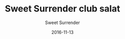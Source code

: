 ---
title: 'Sweet Surrender club salat'
description: 'Kålsalat med pestodressing, sesamstegt kylling, bacon og syltede rødløg. Serveres uden brød.'
color: '#ffffff'
price: '65'
category: sandwichSalad
tags: Sandwich/salat
meta:
    id: 5e823635c5de34026d18440a756c87f7868fb88d
    parentId: f20f57fa9c3d8bff0902cfb33f350091a3a48d51
    language: da
date: '2016-11-13'
author: 'Sweet Surrender'
---